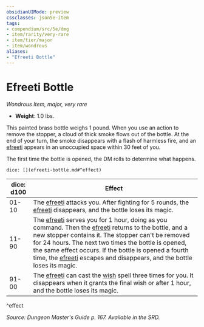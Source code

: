 ```yaml
---
obsidianUIMode: preview
cssclasses: json5e-item
tags:
- compendium/src/5e/dmg
- item/rarity/very-rare
- item/tier/major
- item/wondrous
aliases: 
- "Efreeti Bottle"
---
```

# Efreeti Bottle
*Wondrous Item, major, very rare*  

- **Weight**: 1.0 lbs.

This painted brass bottle weighs 1 pound. When you use an action to remove the stopper, a cloud of thick smoke flows out of the bottle. At the end of your turn, the smoke disappears with a flash of harmless fire, and an [efreeti](5E2014官方资源/bestiary/elemental/efreeti.md) appears in an unoccupied space within 30 feet of you.

The first time the bottle is opened, the DM rolls to determine what happens.

`dice: [](efreeti-bottle.md#^effect)`

| dice: d100 | Effect |
|------------|--------|
| 01-10 | The [efreeti](5E2014官方资源/bestiary/elemental/efreeti.md) attacks you. After fighting for 5 rounds, the [efreeti](5E2014官方资源/bestiary/elemental/efreeti.md) disappears, and the bottle loses its magic. |
| 11-90 | The [efreeti](5E2014官方资源/bestiary/elemental/efreeti.md) serves you for 1 hour, doing as you command. Then the [efreeti](5E2014官方资源/bestiary/elemental/efreeti.md) returns to the bottle, and a new stopper contains it. The stopper can't be removed for 24 hours. The next two times the bottle is opened, the same effect occurs. If the bottle is opened a fourth time, the [efreeti](5E2014官方资源/bestiary/elemental/efreeti.md) escapes and disappears, and the bottle loses its magic. |
| 91-00 | The [efreeti](5E2014官方资源/bestiary/elemental/efreeti.md) can cast the [wish](5E2014官方资源/spells/wish.md) spell three times for you. It disappears when it grants the final wish or after 1 hour, and the bottle loses its magic. |
^effect

*Source: Dungeon Master's Guide p. 167. Available in the SRD.*